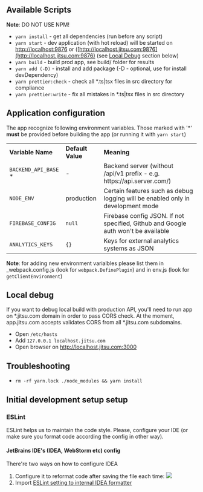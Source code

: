 ## Available Scripts

**Note**: DO NOT USE NPM!

* `yarn install` - get all dependencies (run before any script)
* `yarn start` - dev application (with hot reload) will be started on [http://localhost:9876](http://localhost:9876)
    or ([http://localhost.jitsu.com:9876](http://localhost.jitsu.com:9876) (see [Local Debug](#local-debug) section below)
* `yarn build` - build prod app, see build/ folder for results
* `yarn add (-D)` - install and add package (-D - optional, use for install devDependency)
* `yarn prettier:check` - check all *.ts|tsx files in src directory for compliance
* `yarn prettier:write` - fix all mistakes in *.ts|tsx files in src directory

## Application configuration

The app recognize following environment variables. Those marked with '*' **must** be provided
before building the app (or running it with `yarn start`)

<table>
    <tr>
        <td><b>Variable Name</b></td>
        <td><b>Default Value</b></td>
        <td><b>Meaning</b></td>
    </tr>
    <tr>
        <td><code>BACKEND_API_BASE</code> *</td>
        <td>-</td>
        <td>Backend server (without /api/v1 prefix - e.g. https://api.server.com/)</td>
    </tr>
    <tr>
        <td><code>NODE_ENV</code></td>
        <td>production</td>
        <td>Certain features such as debug logging will be enabled only in development mode</td>
    </tr>
    <tr>
        <td><code>FIREBASE_CONFIG</code></td>
        <td><code>null</code></td>
        <td>Firebase config JSON. If not specified, Github and Google auth won't be available</td>
    </tr>
    <tr>
        <td><code>ANALYTICS_KEYS</code></td>
        <td><code>{}</code></td>
        <td>Keys for external analytics systems as  JSON</td>
    </tr>
</table>


**Note**: for adding new environment varialbles please list them in _webpack.config.js
(look for `webpack.DefinePlugin`) and in env.js (look for `getClientEnvironment`)

## Local debug

If you want to debug local build with production API, you'll need to run app on *.jitsu.com domain in order
to pass CORS check. At the moment, app.jitsu.com accepts validates CORS from all *.jitsu.com subdomains.

* Open `/etc/hosts`
* Add `127.0.0.1 localhost.jitsu.com`
* Open browser on http://localhost.jitsu.com:3000


## Troubleshooting

* `rm -rf yarn.lock ./node_modules && yarn install`

## Initial development setup setup

### ESLint

ESLint helps us to maintain the code style. Please, configure your IDE (or make sure you format code according the config in other way).

#### JetBrains IDE's (IDEA, WebStorm etc) config

There're two ways on how to configure IDEA

1. Configure it to reformat code after saving the file each time:
![](https://github.com/jitsucom/eventnative-manager/raw/feature/eslint-formatter/frontend/docs/eslint-fix-enable.png)
2. Import [ESLint setting to internal IDEA formatter](https://www.jetbrains.com/help/idea/eslint.html)